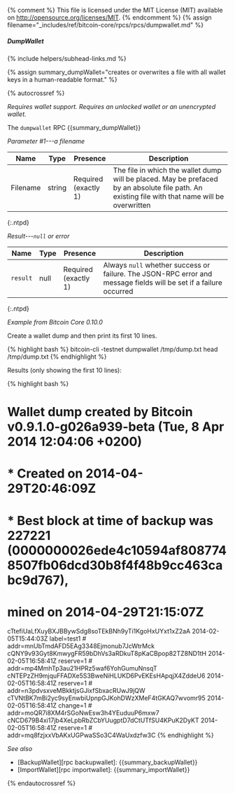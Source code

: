 {% comment %}
This file is licensed under the MIT License (MIT) available on
http://opensource.org/licenses/MIT.
{% endcomment %}
{% assign filename="_includes/ref/bitcoin-core/rpcs/rpcs/dumpwallet.md" %}

##### DumpWallet
{% include helpers/subhead-links.md %}

{% assign summary_dumpWallet="creates or overwrites a file with all wallet keys in a human-readable format." %}

{% autocrossref %}

*Requires wallet support.  Requires an unlocked wallet or an unencrypted
wallet.*

The `dumpwallet` RPC {{summary_dumpWallet}}

*Parameter #1---a filename*

| Name               | Type            | Presence                    | Description
|--------------------|-----------------|-----------------------------|----------------
| Filename           | string          | Required<br>(exactly 1)     | The file in which the wallet dump will be placed.  May be prefaced by an absolute file path.  An existing file with that name will be overwritten
{:.ntpd}

*Result---`null` or error*

| Name               | Type            | Presence                    | Description
|--------------------|-----------------|-----------------------------|----------------
| `result`           | null            | Required<br>(exactly 1)     | Always `null` whether success or failure.  The JSON-RPC error and message fields will be set if a failure occurred
{:.ntpd}

*Example from Bitcoin Core 0.10.0*

Create a wallet dump and then print its first 10 lines.

{% highlight bash %}
bitcoin-cli -testnet dumpwallet /tmp/dump.txt
head /tmp/dump.txt
{% endhighlight %}

Results (only showing the first 10 lines):

{% highlight bash %}
# Wallet dump created by Bitcoin v0.9.1.0-g026a939-beta (Tue, 8 Apr 2014 12:04:06 +0200)
# * Created on 2014-04-29T20:46:09Z
# * Best block at time of backup was 227221 (0000000026ede4c10594af8087748507fb06dcd30b8f4f48b9cc463cabc9d767),
#   mined on 2014-04-29T21:15:07Z

cTtefiUaLfXuyBXJBBywSdg8soTEkBNh9yTi1KgoHxUYxt1xZ2aA 2014-02-05T15:44:03Z label=test1 # addr=mnUbTmdAFD5EAg3348Ejmonub7JcWtrMck
cQNY9v93Gyt8KmwygFR59bDhVs3aRDkuT8pKaCBpop82TZ8ND1tH 2014-02-05T16:58:41Z reserve=1 # addr=mp4MmhTp3au21HPRz5waf6YohGumuNnsqT
cNTEPzZH9mjquFFADXe5S3BweNiHLUKD6PvEKEsHApqjX4ZddeU6 2014-02-05T16:58:41Z reserve=1 # addr=n3pdvsxveMBkktjsGJixfSbxacRUwJ9jQW
cTVNtBK7mBi2yc9syEnwbiUpnpGJKohDWzXMeF4tGKAQ7wvomr95 2014-02-05T16:58:41Z change=1 # addr=moQR7i8XM4rSGoNwEsw3h4YEuduuP6mxw7
cNCD679B4xi17jb4XeLpbRbZCbYUugptD7dCtUTfSU4KPuK2DyKT 2014-02-05T16:58:41Z reserve=1 # addr=mq8fzjxxVbAKxUGPwaSSo3C4WaUxdzfw3C
{% endhighlight %}

*See also*

* [BackupWallet][rpc backupwallet]: {{summary_backupWallet}}
* [ImportWallet][rpc importwallet]: {{summary_importWallet}}

{% endautocrossref %}
